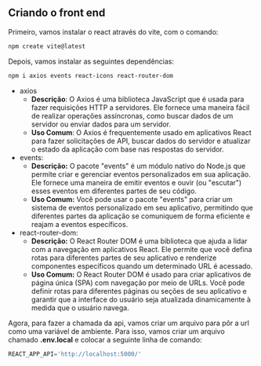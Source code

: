 ## Criando o front end

Primeiro, vamos instalar o react através do vite, com o comando:
```sh
npm create vite@latest
```

Depois, vamos instalar as seguintes dependências:
```sh
npm i axios events react-icons react-router-dom
```

- axios
  - **Descrição**: O Axios é uma biblioteca JavaScript que é usada para fazer requisições HTTP a servidores. Ele fornece uma maneira fácil de realizar operações assíncronas, como buscar dados de um servidor ou enviar dados para um servidor.
  - **Uso Comum**: O Axios é frequentemente usado em aplicativos React para fazer solicitações de API, buscar dados do servidor e atualizar o estado da aplicação com base nas respostas do servidor.
- events:
  - **Descrição:** O pacote "events" é um módulo nativo do Node.js que permite criar e gerenciar eventos personalizados em sua aplicação. Ele fornece uma maneira de emitir eventos e ouvir (ou "escutar") esses eventos em diferentes partes de seu código.
  - **Uso Comum:** Você pode usar o pacote "events" para criar um sistema de eventos personalizado em seu aplicativo, permitindo que diferentes partes da aplicação se comuniquem de forma eficiente e reajam a eventos específicos.
- react-router-dom:
  - **Descrição:** O React Router DOM é uma biblioteca que ajuda a lidar com a navegação em aplicativos React. Ele permite que você defina rotas para diferentes partes de seu aplicativo e renderize componentes específicos quando um determinado URL é acessado.
  - **Uso Comum:** O React Router DOM é usado para criar aplicativos de página única (SPA) com navegação por meio de URLs. Você pode definir rotas para diferentes páginas ou seções de seu aplicativo e garantir que a interface do usuário seja atualizada dinamicamente à medida que o usuário navega.


Agora, para fazer a chamada da api, vamos criar um arquivo para pôr a url como uma variável de ambiente. Para isso, vamos criar um arquivo chamado **.env.local** e colocar a seguinte linha de comando:
```js
REACT_APP_API='http://localhost:5000/'
```